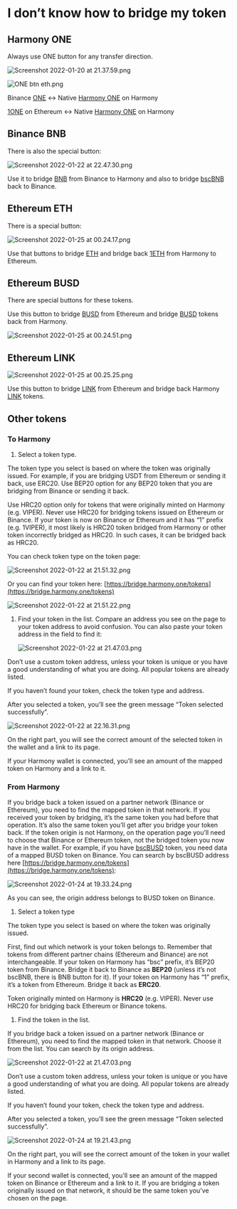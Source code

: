# I don’t know how to bridge my token

## **Harmony** **ONE**

Always use ONE button for any transfer direction.

![Screenshot 2022-01-20 at 21.37.59.png](../../../../.gitbook/assets/Screenshot\_2022-01-20\_at\_21.37.59.png)

![ONE btn eth.png](../../../../.gitbook/assets/ONE\_btn\_eth.png)

Binance [ONE](https://bscscan.com/token/0x03fF0ff224f904be3118461335064bB48Df47938) ↔ Native [Harmony ONE](https://explorer.harmony.one/address/0x00eeeeeeeeeeeeeeeeeeeeeeeeeeeeeeeeeeeeee?activeTab=3) on Harmony

[1ONE](https://etherscan.io/token/0xD5cd84D6f044AbE314Ee7E414d37cae8773ef9D3) on Ethereum ↔ Native [Harmony ONE](https://explorer.harmony.one/address/0x00eeeeeeeeeeeeeeeeeeeeeeeeeeeeeeeeeeeeee?activeTab=3) on Harmony

## **Binance BNB**

There is also the special button:

![Screenshot 2022-01-22 at 22.47.30.png](../../../../.gitbook/assets/Screenshot\_2022-01-22\_at\_22.47.30.png)

Use it to bridge [BNB](https://bscscan.com/token/0x00eeeeeeeeeeeeeeeeeeeeeeeeeeeeeeeeeeeeee) from Binance to Harmony and also to bridge [bscBNB](https://explorer.harmony.one/#/address/0xb1f6E61E1e113625593a22fa6aa94F8052bc39E0?activeTab=3) back to Binance.

## Ethereum **ETH**

There is a special button:

![Screenshot 2022-01-25 at 00.24.17.png](../../../../.gitbook/assets/Screenshot\_2022-01-25\_at\_00.24.17.png)

Use that buttons to bridge [ETH](https://etherscan.io/token/0x00eeeeeeeeeeeeeeeeeeeeeeeeeeeeeeeeeeeeee) and bridge back [1ETH](https://explorer.harmony.one/#/address/0x6983D1E6DEf3690C4d616b13597A09e6193EA013?activeTab=3) from Harmony to Ethereum.

## Ethereum **BUSD**

There are special buttons for these tokens.

Use this button to bridge [BUSD](https://etherscan.io/token/0x4fabb145d64652a948d72533023f6e7a623c7c53) from Ethereum and bridge [BUSD](https://explorer.harmony.one/address/0xE176EBE47d621b984a73036B9DA5d834411ef734?activeTab=3) tokens back from Harmony.

![Screenshot 2022-01-25 at 00.24.51.png](../../../../.gitbook/assets/Screenshot\_2022-01-25\_at\_00.24.51.png)

## Ethereum **LINK**

![Screenshot 2022-01-25 at 00.25.25.png](../../../../.gitbook/assets/Screenshot\_2022-01-25\_at\_00.25.25.png)

Use this button to bridge [LINK](https://etherscan.io/token/0x514910771af9ca656af840dff83e8264ecf986ca) from Ethereum and bridge back Harmony [LINK](https://explorer.harmony.one/address/0x218532a12a389a4a92fc0c5fb22901d1c19198aa) tokens.

## Other tokens

### **To Harmony**

1. Select a token type.

The token type you select is based on where the token was originally issued. For example, if you are bridging USDT from Ethereum or sending it back, use ERC20. Use BEP20 option for any BEP20 token that you are bridging from Binance or sending it back.

Use HRC20 option only for tokens that were originally minted on Harmony (e.g. VIPER). Never use HRC20 for bridging tokens issued on Ethereum or Binance. If your token is now on Binance or Ethereum and it has “1” prefix (e.g. 1VIPER), it most likely is HRC20 token bridged from Harmony or other token incorrectly bridged as HRC20. In such cases, it can be bridged back as HRC20.

You can check token type on the token page:

![Screenshot 2022-01-22 at 21.51.32.png](../../../../.gitbook/assets/Screenshot\_2022-01-22\_at\_21.51.32.png)

Or you can find your token here: [https://bridge.harmony.one/tokens](https://bridge.harmony.one/tokens)

![Screenshot 2022-01-22 at 21.51.22.png](../../../../.gitbook/assets/Screenshot\_2022-01-22\_at\_21.51.22.png)

1.  Find your token in the list. Compare an address you see on the page to your token address to avoid confusion. You can also paste your token address in the field to find it:

    ![Screenshot 2022-01-22 at 21.47.03.png](../../../../.gitbook/assets/Screenshot\_2022-01-22\_at\_21.47.03.png)

Don’t use a custom token address, unless your token is unique or you have a good understanding of what you are doing. All popular tokens are already listed.

If you haven’t found your token, check the token type and address.

After you selected a token, you’ll see the green message “Token selected successfully”.

![Screenshot 2022-01-22 at 22.16.31.png](../../../../.gitbook/assets/Screenshot\_2022-01-22\_at\_22.16.31.png)

On the right part, you will see the correct amount of the selected token in the wallet and a link to its page.

If your Harmony wallet is connected, you’ll see an amount of the mapped token on Harmony and a link to it.

### **From Harmony**

If you bridge back a token issued on a partner network (Binance or Ethereum), you need to find the mapped token in that network. If you received your token by bridging, it’s the same token you had before that operation. It’s also the same token you’ll get after you bridge your token back. If the token origin is not Harmony, on the operation page you’ll need to choose that Binance or Ethereum token, not the bridged token you now have in the wallet. For example, if you have [bscBUSD](https://explorer.harmony.one/address/0x0aB43550A6915F9f67d0c454C2E90385E6497EaA?activeTab=3) token, you need data of a mapped BUSD token on Binance. You can search by bscBUSD address here [https://bridge.harmony.one/tokens](https://bridge.harmony.one/tokens):

![Screenshot 2022-01-24 at 19.33.24.png](../../../../.gitbook/assets/Screenshot\_2022-01-24\_at\_19.33.24.png)

As you can see, the origin address belongs to BUSD token on Binance.

1. Select a token type

The token type you select is based on where the token was originally issued.

First, find out which network is your token belongs to. Remember that tokens from different partner chains (Ethereum and Binance) are not interchangeable. If your token on Harmony has “bsc” prefix, it’s BEP20 token from Binance. Bridge it back to Binance as **BEP20** (unless it’s not bscBNB, there is BNB button for it). If your token on Harmony has “1” prefix, it’s a token from Ethereum. Bridge it back as **ERC20**.

Token originally minted on Harmony is **HRC20** (e.g. VIPER). Never use HRC20 for bridging back Ethereum or Binance tokens.

1. Find the token in the list.

If you bridge back a token issued on a partner network (Binance or Ethereum), you need to find the mapped token in that network. Choose it from the list. You can search by its origin address.

![Screenshot 2022-01-22 at 21.47.03.png](../../../../.gitbook/assets/Screenshot\_2022-01-22\_at\_21.47.03.png)

Don’t use a custom token address, unless your token is unique or you have a good understanding of what you are doing. All popular tokens are already listed.

If you haven’t found your token, check the token type and address.

After you selected a token, you’ll see the green message “Token selected successfully”.

![Screenshot 2022-01-24 at 19.21.43.png](../../../../.gitbook/assets/Screenshot\_2022-01-24\_at\_19.21.43.png)

On the right part, you will see the correct amount of the token in your wallet in Harmony and a link to its page.

If your second wallet is connected, you’ll see an amount of the mapped token on Binance or Ethereum and a link to it. If you are bridging a token originally issued on that network, it should be the same token you’ve chosen on the page.
